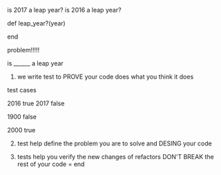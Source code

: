 is 2017 a leap year?
is 2016 a leap year?

def leap_year?(year)

end

problem!!!!!

is ______ a leap year

1. we write test to PROVE your code does what you think it does

test cases

2016 true
2017 false

1900 false

2000 true

2. test help define the problem you are to solve and DESING your code

3. tests help you verify the new changes of refactors DON'T BREAK the rest of your code
= end
